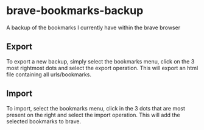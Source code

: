 # brave-bookmarks-backup
A backup of the bookmarks I currently have within the brave browser


## Export
To export a new backup, simply select the bookmarks menu, click on the 3 most rightmost dots and select the export operation. This will export an html file containing all urls/bookmarks.

## Import
To import, select the bookmarks menu, click in the 3 dots that are most present on the right and select the import operation. This will add the selected bookmarks to brave.
